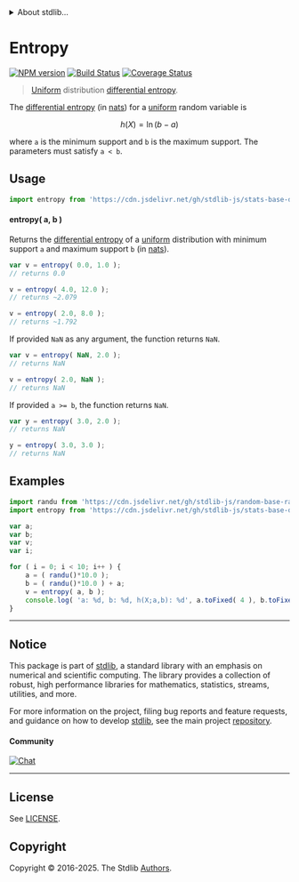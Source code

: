 <!--

@license Apache-2.0

Copyright (c) 2018 The Stdlib Authors.

Licensed under the Apache License, Version 2.0 (the "License");
you may not use this file except in compliance with the License.
You may obtain a copy of the License at

   http://www.apache.org/licenses/LICENSE-2.0

Unless required by applicable law or agreed to in writing, software
distributed under the License is distributed on an "AS IS" BASIS,
WITHOUT WARRANTIES OR CONDITIONS OF ANY KIND, either express or implied.
See the License for the specific language governing permissions and
limitations under the License.

-->


<details>
  <summary>
    About stdlib...
  </summary>
  <p>We believe in a future in which the web is a preferred environment for numerical computation. To help realize this future, we've built stdlib. stdlib is a standard library, with an emphasis on numerical and scientific computation, written in JavaScript (and C) for execution in browsers and in Node.js.</p>
  <p>The library is fully decomposable, being architected in such a way that you can swap out and mix and match APIs and functionality to cater to your exact preferences and use cases.</p>
  <p>When you use stdlib, you can be absolutely certain that you are using the most thorough, rigorous, well-written, studied, documented, tested, measured, and high-quality code out there.</p>
  <p>To join us in bringing numerical computing to the web, get started by checking us out on <a href="https://github.com/stdlib-js/stdlib">GitHub</a>, and please consider <a href="https://opencollective.com/stdlib">financially supporting stdlib</a>. We greatly appreciate your continued support!</p>
</details>

# Entropy

[![NPM version][npm-image]][npm-url] [![Build Status][test-image]][test-url] [![Coverage Status][coverage-image]][coverage-url] <!-- [![dependencies][dependencies-image]][dependencies-url] -->

> [Uniform][uniform-distribution] distribution [differential entropy][entropy].

<!-- Section to include introductory text. Make sure to keep an empty line after the intro `section` element and another before the `/section` close. -->

<section class="intro">

The [differential entropy][entropy] (in [nats][nats]) for a [uniform][uniform-distribution] random variable is

<!-- <equation class="equation" label="eq:uniform_entropy" align="center" raw="h\left( X \right) = \ln(b-a)" alt="Differential entropy for a uniform distribution."> -->

```math
h\left( X \right) = \ln(b-a)
```

<!-- <div class="equation" align="center" data-raw-text="h\left( X \right) = \ln(b-a)" data-equation="eq:uniform_entropy">
    <img src="https://cdn.jsdelivr.net/gh/stdlib-js/stdlib@51534079fef45e990850102147e8945fb023d1d0/lib/node_modules/@stdlib/stats/base/dists/uniform/entropy/docs/img/equation_uniform_entropy.svg" alt="Differential entropy for a uniform distribution.">
    <br>
</div> -->

<!-- </equation> -->

where `a` is the minimum support and `b` is the maximum support. The parameters must satisfy `a < b`.

</section>

<!-- /.intro -->

<!-- Package usage documentation. -->



<section class="usage">

## Usage

```javascript
import entropy from 'https://cdn.jsdelivr.net/gh/stdlib-js/stats-base-dists-uniform-entropy@deno/mod.js';
```

#### entropy( a, b )

Returns the [differential entropy][entropy] of a [uniform][uniform-distribution] distribution with minimum support `a` and maximum support `b` (in [nats][nats]).

```javascript
var v = entropy( 0.0, 1.0 );
// returns 0.0

v = entropy( 4.0, 12.0 );
// returns ~2.079

v = entropy( 2.0, 8.0 );
// returns ~1.792
```

If provided `NaN` as any argument, the function returns `NaN`.

```javascript
var v = entropy( NaN, 2.0 );
// returns NaN

v = entropy( 2.0, NaN );
// returns NaN
```

If provided `a >= b`, the function returns `NaN`.

```javascript
var y = entropy( 3.0, 2.0 );
// returns NaN

y = entropy( 3.0, 3.0 );
// returns NaN
```

</section>

<!-- /.usage -->

<!-- Package usage notes. Make sure to keep an empty line after the `section` element and another before the `/section` close. -->

<section class="notes">

</section>

<!-- /.notes -->

<!-- Package usage examples. -->

<section class="examples">

## Examples

<!-- eslint no-undef: "error" -->

```javascript
import randu from 'https://cdn.jsdelivr.net/gh/stdlib-js/random-base-randu@deno/mod.js';
import entropy from 'https://cdn.jsdelivr.net/gh/stdlib-js/stats-base-dists-uniform-entropy@deno/mod.js';

var a;
var b;
var v;
var i;

for ( i = 0; i < 10; i++ ) {
    a = ( randu()*10.0 );
    b = ( randu()*10.0 ) + a;
    v = entropy( a, b );
    console.log( 'a: %d, b: %d, h(X;a,b): %d', a.toFixed( 4 ), b.toFixed( 4 ), v.toFixed( 4 ) );
}
```

</section>

<!-- /.examples -->

<!-- C interface documentation. -->



<!-- Section to include cited references. If references are included, add a horizontal rule *before* the section. Make sure to keep an empty line after the `section` element and another before the `/section` close. -->

<section class="references">

</section>

<!-- /.references -->

<!-- Section for related `stdlib` packages. Do not manually edit this section, as it is automatically populated. -->

<section class="related">

</section>

<!-- /.related -->

<!-- Section for all links. Make sure to keep an empty line after the `section` element and another before the `/section` close. -->


<section class="main-repo" >

* * *

## Notice

This package is part of [stdlib][stdlib], a standard library with an emphasis on numerical and scientific computing. The library provides a collection of robust, high performance libraries for mathematics, statistics, streams, utilities, and more.

For more information on the project, filing bug reports and feature requests, and guidance on how to develop [stdlib][stdlib], see the main project [repository][stdlib].

#### Community

[![Chat][chat-image]][chat-url]

---

## License

See [LICENSE][stdlib-license].


## Copyright

Copyright &copy; 2016-2025. The Stdlib [Authors][stdlib-authors].

</section>

<!-- /.stdlib -->

<!-- Section for all links. Make sure to keep an empty line after the `section` element and another before the `/section` close. -->

<section class="links">

[npm-image]: http://img.shields.io/npm/v/@stdlib/stats-base-dists-uniform-entropy.svg
[npm-url]: https://npmjs.org/package/@stdlib/stats-base-dists-uniform-entropy

[test-image]: https://github.com/stdlib-js/stats-base-dists-uniform-entropy/actions/workflows/test.yml/badge.svg?branch=main
[test-url]: https://github.com/stdlib-js/stats-base-dists-uniform-entropy/actions/workflows/test.yml?query=branch:main

[coverage-image]: https://img.shields.io/codecov/c/github/stdlib-js/stats-base-dists-uniform-entropy/main.svg
[coverage-url]: https://codecov.io/github/stdlib-js/stats-base-dists-uniform-entropy?branch=main

<!--

[dependencies-image]: https://img.shields.io/david/stdlib-js/stats-base-dists-uniform-entropy.svg
[dependencies-url]: https://david-dm.org/stdlib-js/stats-base-dists-uniform-entropy/main

-->

[chat-image]: https://img.shields.io/gitter/room/stdlib-js/stdlib.svg
[chat-url]: https://app.gitter.im/#/room/#stdlib-js_stdlib:gitter.im

[stdlib]: https://github.com/stdlib-js/stdlib

[stdlib-authors]: https://github.com/stdlib-js/stdlib/graphs/contributors

[umd]: https://github.com/umdjs/umd
[es-module]: https://developer.mozilla.org/en-US/docs/Web/JavaScript/Guide/Modules

[deno-url]: https://github.com/stdlib-js/stats-base-dists-uniform-entropy/tree/deno
[deno-readme]: https://github.com/stdlib-js/stats-base-dists-uniform-entropy/blob/deno/README.md
[umd-url]: https://github.com/stdlib-js/stats-base-dists-uniform-entropy/tree/umd
[umd-readme]: https://github.com/stdlib-js/stats-base-dists-uniform-entropy/blob/umd/README.md
[esm-url]: https://github.com/stdlib-js/stats-base-dists-uniform-entropy/tree/esm
[esm-readme]: https://github.com/stdlib-js/stats-base-dists-uniform-entropy/blob/esm/README.md
[branches-url]: https://github.com/stdlib-js/stats-base-dists-uniform-entropy/blob/main/branches.md

[stdlib-license]: https://raw.githubusercontent.com/stdlib-js/stats-base-dists-uniform-entropy/main/LICENSE

[uniform-distribution]: https://en.wikipedia.org/wiki/Uniform_distribution_%28continuous%29

[entropy]: https://en.wikipedia.org/wiki/Entropy_%28information_theory%29

[nats]: https://en.wikipedia.org/wiki/Nat_%28unit%29

</section>

<!-- /.links -->
